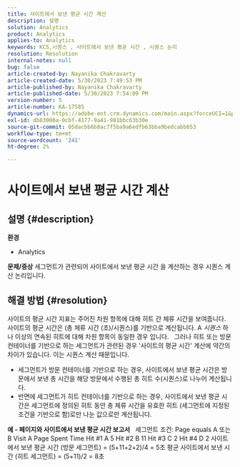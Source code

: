 ```yaml
---
title: 사이트에서 보낸 평균 시간 계산
description: 설명
solution: Analytics
product: Analytics
applies-to: Analytics
keywords: KCS,시퀀스 , 사이트에서 보낸 평균 시간 , 시퀀스 논리
resolution: Resolution
internal-notes: null
bug: false
article-created-by: Nayanika Chakravarty
article-created-date: 5/30/2023 7:49:53 PM
article-published-by: Nayanika Chakravarty
article-published-date: 5/30/2023 7:54:09 PM
version-number: 5
article-number: KA-17585
dynamics-url: https://adobe-ent.crm.dynamics.com/main.aspx?forceUCI=1&pagetype=entityrecord&etn=knowledgearticle&id=40545720-23ff-ed11-8f6e-6045bd006e5a
exl-id: db83000a-0cbf-4177-9a41-981bbc63b30e
source-git-commit: 05dacbb6b8ac7f5ba9a6edfb63bba9bedcabb653
workflow-type: tm+mt
source-wordcount: '241'
ht-degree: 2%

---
```


# 사이트에서 보낸 평균 시간 계산

## 설명 {#description}

<b>환경</b>
- Analytics



<b>문제/증상</b>
세그먼트가 관련되어 사이트에서 보낸 평균 시간 을 계산하는 경우 시퀀스 계산 논리입니다.


## 해결 방법 {#resolution}


사이트의 평균 시간 지표는 주어진 차원 항목에 대해 히트 간 체류 시간을 보여줍니다. 사이트의 평균 시간은 (총 체류 시간 (초)/시퀀스)를 기반으로 계산됩니다. A *시퀀스* 하나 이상의 연속된 히트에 대해 차원 항목이 동일한 경우 입니다.
 
그러나 히트 또는 방문 컨테이너를 기반으로 하는 세그먼트가 관련된 경우 &#39;사이트의 평균 시간&#39; 계산에 약간의 차이가 있습니다. 이는 시퀀스 계산 때문입니다.

- 세그먼트가 방문 컨테이너를 기반으로 하는 경우, 사이트에서 보낸 평균 시간은 방문에서 보낸 총 시간을 해당 방문에서 수행된 총 히트 수(시퀀스)로 나누어 계산됩니다.
- 반면에 세그먼트가 히트 컨테이너를 기반으로 하는 경우, 사이트에서 보낸 평균 시간은 세그먼트에 정의된 히트 동안 총 체류 시간을 유효한 히트 (세그먼트에 지정된 조건을 기반으로 함)로만 나눈 값으로만 계산됩니다.


<b>예 - 페이지와 사이트에서 보낸 평균 시간 보고서</b>
 
세그먼트 조건: Page equals A 또는 B Visit A Page Spent Time Hit #1 A 5 Hit #2 B 11 Hit #3 C 2 Hit #4 D 2 사이트에서 보낸 평균 시간 (방문 세그먼트) = (5+11+2+2)/4 = 5초 평균 사이트에서 보낸 시간 (히트 세그먼트) = (5+11)/2 = 8초
